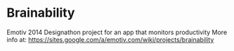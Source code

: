 Brainability
============

Emotiv 2014 Designathon project for an app that monitors productivity
More info at:
https://sites.google.com/a/emotiv.com/wiki/projects/brainability

